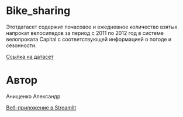 # Bike_sharing

Этотдатасет содержит почасовое и ежедневное количество взятых напрокат велосипедов за период с 2011 по 2012 год в системе велопроката Capital с соответствующей информацией о погоде и сезонности.

[Ссылка на датасет](https://www.kaggle.com/datasets/lakshmi25npathi/bike-sharing-dataset)

# Автор

Анищенко Александр

[Веб-приложение в Streamlit](bikesharing-rkvf7khygl8ro46lgxqvni)

